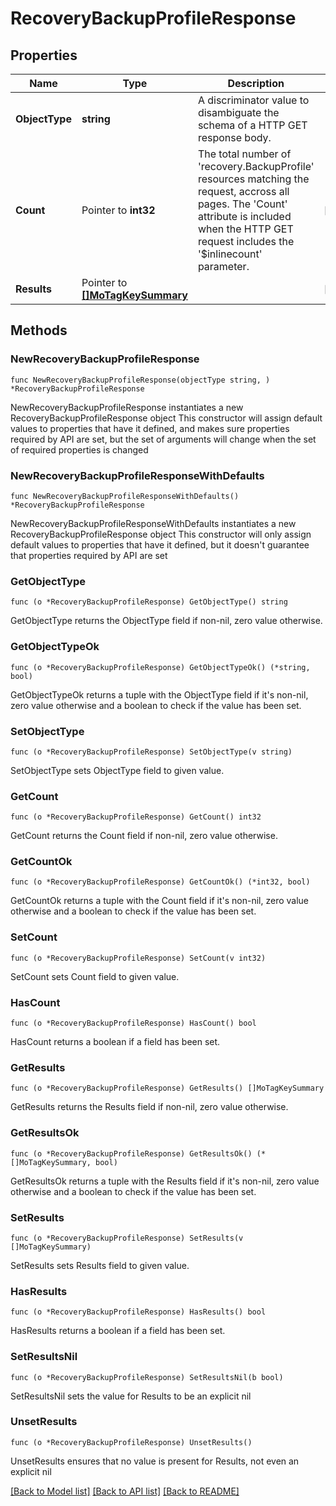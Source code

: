 # RecoveryBackupProfileResponse

## Properties

Name | Type | Description | Notes
------------ | ------------- | ------------- | -------------
**ObjectType** | **string** | A discriminator value to disambiguate the schema of a HTTP GET response body. | 
**Count** | Pointer to **int32** | The total number of &#39;recovery.BackupProfile&#39; resources matching the request, accross all pages. The &#39;Count&#39; attribute is included when the HTTP GET request includes the &#39;$inlinecount&#39; parameter. | [optional] 
**Results** | Pointer to [**[]MoTagKeySummary**](MoTagKeySummary.md) |  | [optional] 

## Methods

### NewRecoveryBackupProfileResponse

`func NewRecoveryBackupProfileResponse(objectType string, ) *RecoveryBackupProfileResponse`

NewRecoveryBackupProfileResponse instantiates a new RecoveryBackupProfileResponse object
This constructor will assign default values to properties that have it defined,
and makes sure properties required by API are set, but the set of arguments
will change when the set of required properties is changed

### NewRecoveryBackupProfileResponseWithDefaults

`func NewRecoveryBackupProfileResponseWithDefaults() *RecoveryBackupProfileResponse`

NewRecoveryBackupProfileResponseWithDefaults instantiates a new RecoveryBackupProfileResponse object
This constructor will only assign default values to properties that have it defined,
but it doesn't guarantee that properties required by API are set

### GetObjectType

`func (o *RecoveryBackupProfileResponse) GetObjectType() string`

GetObjectType returns the ObjectType field if non-nil, zero value otherwise.

### GetObjectTypeOk

`func (o *RecoveryBackupProfileResponse) GetObjectTypeOk() (*string, bool)`

GetObjectTypeOk returns a tuple with the ObjectType field if it's non-nil, zero value otherwise
and a boolean to check if the value has been set.

### SetObjectType

`func (o *RecoveryBackupProfileResponse) SetObjectType(v string)`

SetObjectType sets ObjectType field to given value.


### GetCount

`func (o *RecoveryBackupProfileResponse) GetCount() int32`

GetCount returns the Count field if non-nil, zero value otherwise.

### GetCountOk

`func (o *RecoveryBackupProfileResponse) GetCountOk() (*int32, bool)`

GetCountOk returns a tuple with the Count field if it's non-nil, zero value otherwise
and a boolean to check if the value has been set.

### SetCount

`func (o *RecoveryBackupProfileResponse) SetCount(v int32)`

SetCount sets Count field to given value.

### HasCount

`func (o *RecoveryBackupProfileResponse) HasCount() bool`

HasCount returns a boolean if a field has been set.

### GetResults

`func (o *RecoveryBackupProfileResponse) GetResults() []MoTagKeySummary`

GetResults returns the Results field if non-nil, zero value otherwise.

### GetResultsOk

`func (o *RecoveryBackupProfileResponse) GetResultsOk() (*[]MoTagKeySummary, bool)`

GetResultsOk returns a tuple with the Results field if it's non-nil, zero value otherwise
and a boolean to check if the value has been set.

### SetResults

`func (o *RecoveryBackupProfileResponse) SetResults(v []MoTagKeySummary)`

SetResults sets Results field to given value.

### HasResults

`func (o *RecoveryBackupProfileResponse) HasResults() bool`

HasResults returns a boolean if a field has been set.

### SetResultsNil

`func (o *RecoveryBackupProfileResponse) SetResultsNil(b bool)`

 SetResultsNil sets the value for Results to be an explicit nil

### UnsetResults
`func (o *RecoveryBackupProfileResponse) UnsetResults()`

UnsetResults ensures that no value is present for Results, not even an explicit nil

[[Back to Model list]](../README.md#documentation-for-models) [[Back to API list]](../README.md#documentation-for-api-endpoints) [[Back to README]](../README.md)


